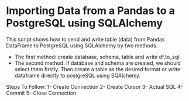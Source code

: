 # Importing Data from a Pandas to a PostgreSQL using SQLAlchemy
This script shows how to send and write table (data) from Pandas DataFrame to PostgreSQL using SQLAlchemy by two methods.

- The first method: create database, schema, table and write df.to_sql.
- The second method: if database and schema are created, we should select them firstly. Then create a table as the desired format or write dataframe directly to postgreSQL using SQAlchemy.

Steps To Follow:
1- Create Connection
2- Create Cursor
3- Actual SQL
4- Commit
5- Close Connection

